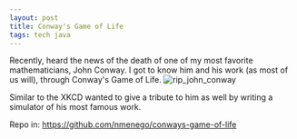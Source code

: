 ```yaml
---
layout: post
title: Conway's Game of Life
tags: tech java
---
```


Recently, heard the news of the death of one of my most favorite mathematicians, John Conway. I got to know him and his work (as most of us will), through Conway's Game of Life. 
![rip_john_conway](https://imgs.xkcd.com/comics/rip_john_conway.gif "RIP John Conway")

Similar to the XKCD wanted to give a tribute to him as well by writing a simulator of his most famous work.


Repo in: https://github.com/nmenego/conways-game-of-life